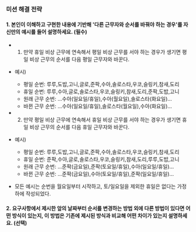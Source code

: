 ### 미션 해결 전략

#### 1. 본인이 이해하고 구현한 내용에 기반해 '다른 근무자와 순서를 바꿔야 하는 경우'를 자신만의 예시를 들어 설명하세요. (필수)

- 1. 만약 휴일 비상 근무에 연속해서 평일 비상 근무를 서야 하는 경우가 생기면 평일 비상 근무의 순서를 다음 평일 근무자와 바꾼다.

- 예시)
  - 평일 순번: 루루,도밥,고니,글로,준팍,수아,솔로스타,우코,슬링키,참새,도리
  - 휴일 순번: 루루,수아,글로,솔로스타,우코,슬링키,참새,도리,준팍,도밥,고니
  - 원래 근무 순번: ...수아(일요일/휴일),수아(월요일),솔로스타(화요일)...
  - 바뀐 근무 순번: ...수아(일요일/휴일),솔로스타(월요일),수아(화요일)...

- 2. 만약 평일 비상 근무에 연속해서 휴일 비상 근무를 서야 하는 경우가 생기면 휴일 비상 근무의 순서를 다음 휴일 근무자와 바꾼다.

- 예시)
  - 평일 순번: 루루,도밥,고니,글로,준팍,수아,솔로스타,우코,슬링키,참새,도리
  - 휴일 순번: 준팍,수아,글로,솔로스타,우코,슬링키,참새,도리,루루,도밥,고니
  - 원래 근무 순번: ...준팍(금요일),준팍(토요일/휴일),수아(일요일/휴일)...
  - 바뀐 근무 순번: ...준팍(금요일),수아(토요일/휴일),준팍(일요일/휴일)...

- 모든 예시는 순번을 월요일부터 시작하고, 토/일요일을 제외한 휴일은 없다는 가정 하에 작성되었다.

#### 2. 요구사항에서 제시한 앞의 날짜부터 순서를 변경하는 방법 외에 다른 방법이 있다면 어떤 방식이 있는지, 이 방법은 기존에 제시된 방식과 비교해 어떤 차이가 있는지 설명하세요. (선택)
